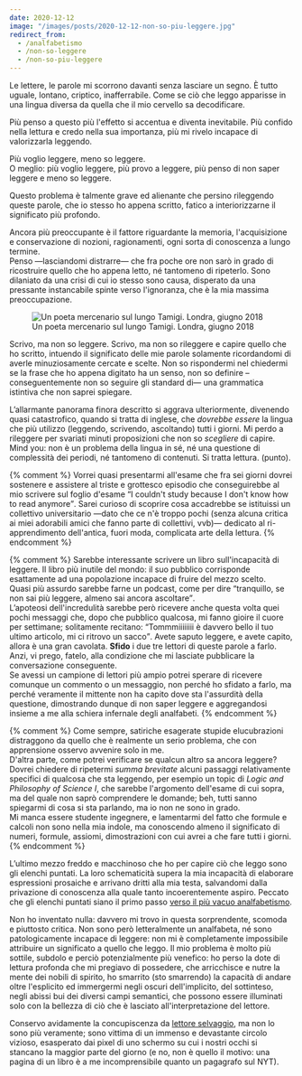 ```yaml
---
date: 2020-12-12
image: "/images/posts/2020-12-12-non-so-piu-leggere.jpg"
redirect_from:
  - /analfabetismo
  - /non-so-leggere
  - /non-so-piu-leggere
---
```

Le lettere, le parole mi scorrono davanti senza lasciare un segno. È tutto uguale, lontano, criptico, inafferrabile. Come se ciò che leggo apparisse in una lingua diversa da quella che il mio cervello sa decodificare.

Più penso a questo più l'effetto si accentua e diventa inevitabile. Più confido nella lettura e credo nella sua importanza, più mi rivelo incapace di valorizzarla leggendo.

Più voglio leggere, meno so leggere.  
O meglio: più voglio leggere, più provo a leggere, più penso di non saper leggere e meno so leggere.

Questo problema è talmente grave ed alienante che persino rileggendo queste parole, che io stesso ho appena scritto, fatico a interiorizzarne il significato più profondo.

Ancora più preoccupante è il fattore riguardante la memoria, l'acquisizione e conservazione di nozioni, ragionamenti, ogni sorta di conoscenza a lungo termine.  
Penso —lasciandomi distrarre— che fra poche ore non sarò in grado di ricostruire quello che ho appena letto, né tantomeno di ripeterlo. Sono dilaniato da una crisi di cui io stesso sono causa, disperato da una pressante instancabile spinte verso l'ignoranza, che è la mia massima preoccupazione.

<figure>
	<img class="u-photo"  src="{{page.image}}" title="Un poeta mercenario sul lungo Tamigi. Londra, giugno 2018" alt="Un poeta mercenario sul lungo Tamigi. Londra, giugno 2018">
	<figcaption>
		Un poeta mercenario sul lungo Tamigi. Londra, giugno 2018
	</figcaption>
</figure>

Scrivo, ma non so leggere. Scrivo, ma non so rileggere e capire quello che ho scritto, intuendo il significato delle mie parole solamente ricordandomi di averle minuziosamente cercate e scelte. Non so rispondermi nel chiedermi se la frase che ho appena digitato ha un senso, non so definire –conseguentemente non so seguire gli standard di— una grammatica istintiva che non saprei spiegare.

L’allarmante panorama finora descritto si aggrava ulteriormente, divenendo quasi catastrofico, quando si tratta di inglese, che *dovrebbe essere* la lingua che più utilizzo (leggendo, scrivendo, ascoltando) tutti i giorni. Mi perdo a rileggere per svariati minuti proposizioni che non so *scegliere* di capire. Mind you: non è un problema della lingua in sé, né una questione di complessità dei periodi, né tantomeno di contenuti. Si tratta lettura. (punto).

{% comment %}
	Vorrei quasi presentarmi all'esame che fra sei giorni dovrei sostenere e assistere al triste e grottesco episodio che conseguirebbe al mio scrivere sul foglio d'esame <q>I couldn't study because I don't know how to read anymore</q>. Sarei curioso di scoprire cosa accadrebbe se istituissi un collettivo universitario —dato che ce n'è troppo pochi (senza alcuna critica ai miei adorabili amici che fanno parte di collettivi, vvb)— dedicato al ri-apprendimento dell'antica, fuori moda, complicata arte della lettura.
{% endcomment %}

{% comment %}
Sarebbe interessante scrivere un libro sull'incapacità di leggere. Il libro più inutile del mondo: il suo pubblico corrisponde esattamente ad una popolazione incapace di fruire del mezzo scelto.  
Quasi più assurdo sarebbe farne un podcast, come per dire <q>tranquillo, se non sai più leggere, almeno sai ancora ascoltare</q>.  
L’apoteosi dell'incredulità sarebbe però ricevere anche questa volta quei pochi messaggi che, dopo che pubblico qualcosa, mi fanno gioire il cuore per settimane; solitamente recitano: <q>Tommmiiiiiiii è davvero bello il tuo ultimo articolo, mi ci ritrovo un sacco</q>. Avete saputo leggere, e avete capito, allora è una gran cavolata. **Sfido** i due tre lettori di queste parole a farlo. Anzi, vi prego, fatelo, alla condizione che mi lasciate pubblicare la conversazione conseguente.  
Se avessi un campione di lettori più ampio potrei sperare di ricevere comunque un commento o un messaggio, non perché ho sfidato a farlo, ma perché veramente il mittente non ha capito dove sta l'assurdità della questione, dimostrando dunque di non saper leggere e aggregandosi insieme a me alla schiera infernale degli analfabeti.
{% endcomment %}

{% comment %}
Come sempre, satiriche esagerate stupide elucubrazioni distraggono da quello che è realmente un serio problema, che con apprensione osservo avvenire solo in me.  
D'altra parte, come potrei verificare se qualcun altro sa ancora leggere?  
Dovrei chiedere di ripetermi *summa brevitate* alcuni passaggi relativamente specifici di qualcosa che sta leggendo, per esempio un topic di *Logic and Philosophy of Science I*, che sarebbe l'argomento dell'esame di cui sopra, ma del quale non saprò comprendere le domande; beh, tutti sanno spiegarmi di cosa si sta parlando, ma io non ne sono in grado.  
Mi manca essere studente ingegnere, e lamentarmi del fatto che formule e calcoli non sono nella mia indole, ma conoscendo almeno il significato di numeri, formule, assiomi, dimostrazioni con cui avrei a che fare tutti i giorni.
{% endcomment %}

L’ultimo mezzo freddo e macchinoso che ho per capire ciò che leggo sono gli elenchi puntati. La loro schematicità supera la mia incapacità di elaborare espressioni prosaiche e arrivano dritti alla mia testa, salvandomi dalla privazione di conoscenza alla quale tanto incoerentemente aspiro. Peccato che gli elenchi puntati siano il primo passo [verso il più vacuo analfabetismo](/quit-listing).

Non ho inventato nulla: davvero mi trovo in questa sorprendente, scomoda e piuttosto critica. Non sono però letteralmente un analfabeta, né sono patologicamente incapace di leggere: non mi è completamente impossibile attribuire un significato a quello che leggo. Il mio problema è molto più sottile, subdolo e perciò potenzialmente più venefico: ho perso la dote di lettura profonda che mi pregiavo di possedere, che arricchisce e nutre la mente dei nobili di spirito, ho smarrito (sto smarrendo) la capacità di andare oltre l'esplicito ed immergermi negli oscuri dell'implicito, del sottinteso, negli abissi bui dei diversi campi semantici, che possono essere illuminati solo con la bellezza di ciò che è lasciato all'interpretazione del lettore.

Conservo avidamente la concupiscenza da [lettore selvaggio](/che-palle-instagram#three "Che palle instagram, point three"), ma non lo sono più veramente; sono vittima di un immenso e devastante circolo vizioso, esasperato dai pixel di uno schermo su cui i nostri occhi si stancano la maggior parte del giorno (e no, non è quello il motivo: una pagina di un libro è a me incomprensibile quanto un pagagrafo sul NYT).
